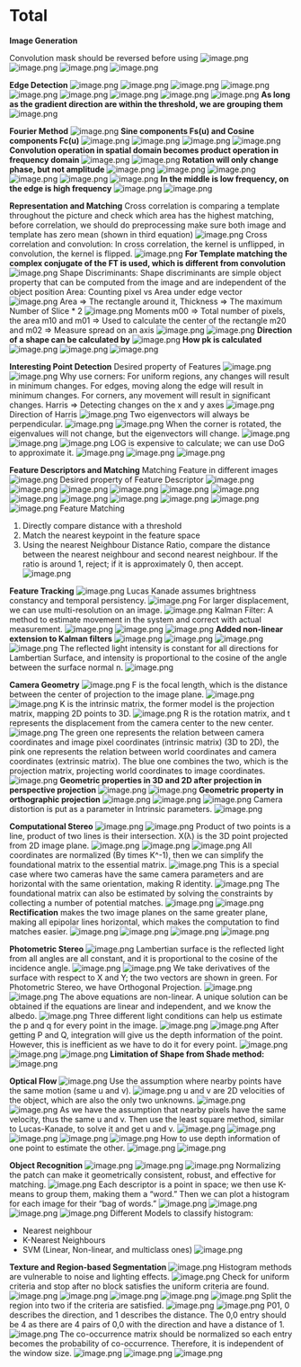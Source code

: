 # Total

**Image Generation**

Convolution mask should be reversed before using
![image.png](image.png)
![image.png](image%201.png)
![image.png](image%202.png)
![image.png](image%203.png)

**Edge Detection**
![image.png](image%204.png)
![image.png](image%205.png)
![image.png](image%206.png)
![image.png](image%207.png)
![image.png](image%208.png)
![image.png](image%209.png)
![image.png](image%2010.png)
![image.png](image%2011.png)
![image.png](image%2012.png)
**As long as the gradient direction are within the threshold, we are grouping them**
![image.png](image%2013.png)

**Fourier Method**
![image.png](image%2014.png)
**Sine components Fs(u) and Cosine components Fc(u)**
![image.png](image%2015.png)
![image.png](image%2016.png)
![image.png](image%2017.png)
![image.png](image%2018.png)
**Convolution operation in spatial domain becomes product operation in frequency domain**
![image.png](image%2019.png)
![image.png](image%2020.png)
**Rotation will only change phase, but not amplitude**
![image.png](image%2021.png)
![image.png](image%2022.png)
![image.png](image%2023.png)
![image.png](image%2024.png)
![image.png](image%2025.png)
![image.png](image%2026.png)
**In the middle is low frequency, on the edge is high frequency**
![image.png](image%2027.png)
![image.png](image%2028.png)

**Representation and Matching**
Cross correlation is comparing a template throughout the picture and check which area has the highest matching, before correlation, we should do preprocessing make sure both image and template has zero mean (shown in third equation)
![image.png](image%2029.png)
Cross correlation and convolution: In cross correlation, the kernel is unflipped, in convolution, the kernel is flipped.
![image.png](image%2030.png)
**For Template matching the complex conjugate of the FT is used, which is different from convolution**
![image.png](image%2031.png)
Shape Discriminants: Shape discriminants are simple object property that can be computed from the image and are independent of the object position
Area: Counting pixel vs Area under edge vector
![image.png](image%2032.png)
Area ⇒ The rectangle around it, Thickness ⇒ The maximum Number of Slice * 2
![image.png](image%2033.png)
Moments
m00 ⇒ Total number of pixels, the area
m10 and m01 ⇒ Used to calculate the center of the rectangle
m20 and m02 ⇒ Measure spread on an axis
![image.png](image%2034.png)
![image.png](image%2035.png)
**Direction of a shape can be calculated by**
![image.png](image%2036.png)
**How pk is calculated**
![image.png](image%2037.png)
![image.png](image%2038.png)
![image.png](image%2039.png)

**Interesting Point Detection**
Desired property of Features
![image.png](image%2040.png)
![image.png](image%2041.png)
Why use corners:
For uniform regions, any changes will result in minimum changes.
For edges, moving along the edge will result in minimum changes.
For corners, any movement will result in significant changes.
Harris ⇒ Detecting changes on the x and y axes
![image.png](image%2042.png)
Direction of Harris
![image.png](image%2043.png)
Two eigenvectors will always be perpendicular.
![image.png](image%2044.png)
![image.png](image%2045.png)
When the corner is rotated, the eigenvalues will not change, but the eigenvectors will change.
![image.png](image%2046.png)
![image.png](image%2047.png)
![image.png](image%2048.png)
LOG is expensive to calculate; we can use DoG to approximate it.
![image.png](image%2049.png)
![image.png](image%2050.png)
![image.png](image%2051.png)

**Feature Descriptors and Matching**
Matching Feature in different images
![image.png](image%2052.png)
Desired property of Feature Descriptor
![image.png](image%2053.png)
![image.png](image%2054.png)
![image.png](image%2055.png)
![image.png](image%2056.png)
![image.png](image%2057.png)
![image.png](image%2058.png)
![image.png](image%2059.png)
![image.png](image%2060.png)
![image.png](image%2061.png)
![image.png](image%2062.png)
![image.png](image%2063.png)
![image.png](image%2064.png)
Feature Matching
1. Directly compare distance with a threshold
2. Match the nearest keypoint in the feature space
3. Using the nearest Neighbour Distance Ratio, compare the distance between the nearest neighbour and second nearest neighbour. If the ratio is around 1, reject; if it is approximately 0, then accept.
![image.png](image%2065.png)

**Feature Tracking**
![image.png](image%2066.png)
Lucas Kanade assumes brightness constancy and temporal persistency.
![image.png](image%2067.png)
For larger displacement, we can use multi-resolution on an image.
![image.png](image%2068.png)
Kalman Filter: A method to estimate movement in the system and correct with actual measurement.
![image.png](image%2069.png)
![image.png](image%2070.png)
![image.png](image%2071.png)
**Added non-linear extension to Kalman filters**
![image.png](image%2072.png)
![image.png](image%2073.png)
![image.png](image%2074.png)
![image.png](image%2075.png)
The reflected light intensity is constant for all directions for Lambertian Surface, and intensity is proportional to the cosine of the angle between the surface normal n.
![image.png](image%2076.png)

**Camera Geometry**
![image.png](image%2077.png)
F is the focal length, which is the distance between the center of projection to the image plane.
![image.png](image%2078.png)
![image.png](image%2079.png)
K is the intrinsic matrix, the former model is the projection matrix, mapping 2D points to 3D.
![image.png](image%2080.png)
R is the rotation matrix, and t represents the displacement from the camera center to the new center.
![image.png](image%2081.png)
The green one represents the relation between camera coordinates and image pixel coordinates (intrinsic matrix) (3D to 2D), the pink one represents the relation between world coordinates and camera coordinates (extrinsic matrix). The blue one combines the two, which is the projection matrix, projecting world coordinates to image coordinates.
![image.png](image%2082.png)
**Geometric properties in 3D and 2D after projection in perspective projection**
![image.png](image%2083.png)
![image.png](image%2084.png)
**Geometric property in orthographic projection**
![image.png](image%2085.png)
![image.png](image%2086.png)
![image.png](image%2087.png)
Camera distortion is put as a parameter in Intrinsic parameters.
![image.png](image%2088.png)

**Computational Stereo**
![image.png](image%2089.png)
![image.png](image%2090.png)
Product of two points is a line, product of two lines is their intersection. X(λ) is the 3D point projected from 2D image plane.
![image.png](image%2091.png)
![image.png](image%2092.png)
![image.png](image%2093.png)
All coordinates are normalized (By times K^-1), then we can simplify the foundational matrix to the essential matrix.
![image.png](image%2094.png)
This is a special case where two cameras have the same camera parameters and are horizontal with the same orientation, making R identity.
![image.png](image%2095.png)
The foundational matrix can also be estimated by solving the constraints by collecting a number of potential matches.
![image.png](image%2096.png)
![image.png](image%2097.png)
**Rectification** makes the two image planes on the same greater plane, making all epipolar lines horizontal, which makes the computation to find matches easier.
![image.png](image%2098.png)
![image.png](image%2099.png)
![image.png](image%20100.png)
![image.png](image%20101.png)

**Photometric Stereo**
![image.png](image%20102.png)
Lambertian surface is the reflected light from all angles are all constant, and it is proportional to the cosine of the incidence angle.
![image.png](image%20103.png)
![image.png](image%20104.png)
We take derivatives of the surface with respect to X and Y; the two vectors are shown in green.
For Photometric Stereo, we have Orthogonal Projection.
![image.png](image%20105.png)
![image.png](image%20106.png)
The above equations are non-linear. A unique solution can be obtained if the equations are linear and independent, and we know the albedo.
![image.png](image%20107.png)
Three different light conditions can help us estimate the p and q for every point in the image.
![image.png](image%20108.png)
![image.png](image%20109.png)
After getting P and Q, integration will give us the depth information of the point. However, this is inefficient as we have to do it for every point.
![image.png](image%20110.png)
![image.png](image%20111.png)
![image.png](image%20112.png)
**Limitation of Shape from Shade method:**
![image.png](image%20113.png)

**Optical Flow**
![image.png](image%20114.png)
Use the assumption where nearby points have the same motion (same u and v).
![image.png](image%20115.png)
u and v are 2D velocities of the object, which are also the only two unknowns.
![image.png](image%20116.png)
![image.png](image%20117.png)
As we have the assumption that nearby pixels have the same velocity, thus the same u and v.
Then use the least square method, similar to Lucas-Kanade, to solve it and get u and v.
![image.png](image%20118.png)
![image.png](image%20119.png)
![image.png](image%20120.png)
![image.png](image%20121.png)
![image.png](image%20122.png)
How to use depth information of one point to estimate the other.
![image.png](image%20123.png)
![image.png](image%20124.png)

**Object Recognition**
![image.png](image%20125.png)
![image.png](image%20126.png)
![image.png](image%20127.png)
Normalizing the patch can make it geometrically consistent, robust, and effective for matching.
![image.png](image%20128.png)
Each descriptor is a point in space; we then use K-means to group them, making them a “word.” Then we can plot a histogram for each image for their “bag of words.”
![image.png](image%20129.png)
![image.png](image%20130.png)
![image.png](image%20131.png)
![image.png](image%20132.png)
Different Models to classify histogram:
- Nearest neighbour
- K-Nearest Neighbours
- SVM (Linear, Non-linear, and multiclass ones)
![image.png](image%20133.png)

**Texture and Region-based Segmentation**
![image.png](image%20134.png)
Histogram methods are vulnerable to noise and lighting effects.
![image.png](image%20135.png)
Check for uniform criteria and stop after no block satisfies the uniform criteria are found.
![image.png](image%20136.png)
![image.png](image%20137.png)
![image.png](image%20138.png)
![image.png](image%20139.png)
![image.png](image%20140.png)
Split the region into two if the criteria are satisfied.
![image.png](image%20141.png)
![image.png](image%20142.png)
P01, 0 describes the direction, and 1 describes the distance. The 0,0 entry should be 4 as there are 4 pairs of 0,0 with the direction and have a distance of 1.
![image.png](image%20143.png)
The co-occurrence matrix should be normalized so each entry becomes the probability of co-occurrence. Therefore, it is independent of the window size.
![image.png](image%20144.png)
![image.png](image%20145.png)
![image.png](image%20146.png)
